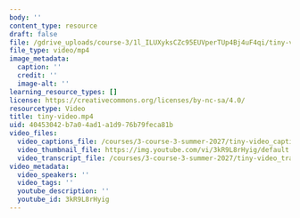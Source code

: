 ```yaml
---
body: ''
content_type: resource
draft: false
file: /gdrive_uploads/course-3/1l_ILUXyksCZc95EUVperTUp4Bj4uF4qi/tiny-video.mp4
file_type: video/mp4
image_metadata:
  caption: ''
  credit: ''
  image-alt: ''
learning_resource_types: []
license: https://creativecommons.org/licenses/by-nc-sa/4.0/
resourcetype: Video
title: tiny-video.mp4
uid: 40453042-b7a0-4ad1-a1d9-76b79feca81b
video_files:
  video_captions_file: /courses/3-course-3-summer-2027/tiny-video_captions.srt
  video_thumbnail_file: https://img.youtube.com/vi/3kR9L8rHyig/default.jpg
  video_transcript_file: /courses/3-course-3-summer-2027/tiny-video_transcript.pdf
video_metadata:
  video_speakers: ''
  video_tags: ''
  youtube_description: ''
  youtube_id: 3kR9L8rHyig
---
```

